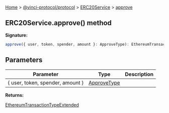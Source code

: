 [Home](./index.md) &gt; [@vinci-protocol/protocol](./protocol.md) &gt; [ERC20Service](./protocol.erc20service.md) &gt; [approve](./protocol.erc20service.approve.md)

## ERC20Service.approve() method

<b>Signature:</b>

```typescript
approve({ user, token, spender, amount }: ApproveType): EthereumTransactionTypeExtended;
```

## Parameters

| Parameter                        | Type                                     | Description |
| -------------------------------- | ---------------------------------------- | ----------- |
| { user, token, spender, amount } | [ApproveType](./protocol.approvetype.md) |             |

<b>Returns:</b>

[EthereumTransactionTypeExtended](./protocol.ethereumtransactiontypeextended.md)
